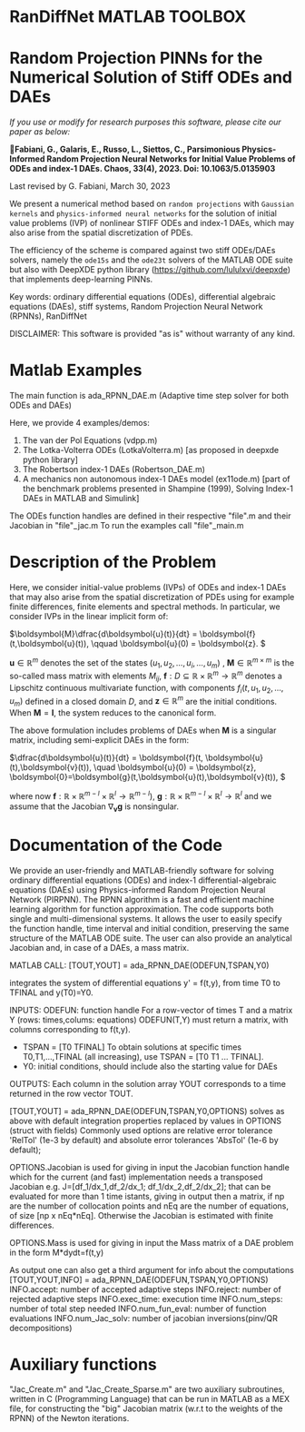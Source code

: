 # RanDiffNet MATLAB TOOLBOX
# Random Projection PINNs for the Numerical Solution of Stiff ODEs and DAEs

*If you use or modify for research purposes this software, please cite our paper as below:*

&#x1F4D8;**Fabiani, G., Galaris, E., Russo, L., Siettos, C., Parsimonious Physics-Informed Random Projection Neural Networks for Initial Value Problems of ODEs and index-1 DAEs. Chaos, 33(4), 2023. Doi: 10.1063/5.0135903**

Last revised by G. Fabiani, March 30, 2023

We present a numerical method based on ``random projections`` with ``Gaussian kernels`` and ``physics-informed neural networks`` for the solution of initial value problems (IVP) of nonlinear STIFF ODEs and index-1 DAEs, which may also arise from the spatial discretization of PDEs.

The efficiency of the scheme is compared against two stiff ODEs/DAEs solvers, namely the ``ode15s`` and the ``ode23t`` solvers of the MATLAB ODE suite but also with DeepXDE python library (https://github.com/lululxvi/deepxde) that implements deep-learning PINNs.

Key words: ordinary differential equations (ODEs), differential algebraic equations (DAEs), stiff systems, Random Projection Neural Network (RPNNs), RanDiffNet


DISCLAIMER:
This software is provided "as is" without warranty of any kind.


# Matlab Examples

The main function is ada_RPNN_DAE.m (Adaptive time step solver for both ODEs and DAEs)

Here, we provide 4 examples/demos:
1) The van der Pol Equations (vdpp.m)
2) The Lotka-Volterra ODEs  (LotkaVolterra.m) [as proposed in deepxde python library]
3) The Robertson index-1 DAEs (Robertson_DAE.m)
4) A mechanics non autonomous index-1 DAEs model (ex11ode.m) [part of the benchmark problems presented in Shampine (1999), Solving Index-1 DAEs in MATLAB and Simulink]

The ODEs function handles are defined in their respective "file".m and their Jacobian in "file"_jac.m
To run the examples call "file"_main.m

# Description of the Problem
Here, we consider initial-value problems (IVPs) of ODEs and index-1 DAEs that may also arise from the spatial discretization of PDEs using for example finite differences, finite elements and spectral methods. In particular, we consider IVPs in the linear implicit form of:

$\boldsymbol{M}\dfrac{d\boldsymbol{u}(t)}{dt}  =  \boldsymbol{f}(t,\boldsymbol{u}(t)), \qquad \boldsymbol{u}(0)  =  \boldsymbol{z}. $

$\boldsymbol{u}\in \mathbb{R}^{m}$ denotes the set of the states $(u_1, u_2, \dots, u_i,\dots,  u_m)$ , $\boldsymbol{M}\in \mathbb{R}^{m\times m}$ is the so-called mass matrix with elements $M_{ij}$,
$\boldsymbol{f}: D\subseteq\mathbb{R} \times \mathbb{R}^m \to \mathbb{R}^m$ denotes a Lipschitz continuous multivariate function, with components $f_i(t, u_1,u_2,\dots,u_m)$ defined in a closed domain $D$, and $\boldsymbol{z}\in \mathbb{R}^{m}$ are the initial conditions.
When $\boldsymbol{M}=\boldsymbol{I}$, the system reduces to the canonical form.

The above formulation includes problems of DAEs when $\boldsymbol{M}$ is a singular matrix, including semi-explicit DAEs in the form:

$\dfrac{d\boldsymbol{u}(t)}{dt}  =  \boldsymbol{f}(t, \boldsymbol{u}(t),\boldsymbol{v}(t)), \quad \boldsymbol{u}(0)  =  \boldsymbol{z}, \boldsymbol{0}=\boldsymbol{g}(t,\boldsymbol{u}(t),\boldsymbol{v}(t)), $

where now $\boldsymbol{f}: \mathbb{R} \times \mathbb{R}^{m-l} \times \mathbb{R}^{l}\to \mathbb{R}^{m-l} \mbox{)}$, $\boldsymbol{g}: \mathbb{R} \times \mathbb{R}^{m-l} \times \mathbb{R}^{l}\to \mathbb{R}^{l}$ and we assume that the Jacobian $\nabla_{\boldsymbol{v}} \boldsymbol{g}$ is nonsingular.


# Documentation of the Code
  We provide an user-friendly and MATLAB-friendly software for solving ordinary differential equations (ODEs) and index-1 differential-algebraic equations (DAEs)
  using Physics-informed Random Projection Neural Network (PIRPNN). The RPNN algorithm is a fast and efficient machine learning algorithm for function approximation.
  The code supports both single and multi-dimensional systems. It allows the user to easily specify the function handle, time interval and initial condition, preserving the same structure of the MATLAB ODE suite. The user can also provide an analytical Jacobian and, in case of a DAEs, a mass matrix. 

  MATLAB CALL:
  [TOUT,YOUT] = ada_RPNN_DAE(ODEFUN,TSPAN,Y0)
 
  integrates the system of differential equations
  y' = f(t,y), from time T0 to TFINAL and y(T0)=Y0.
 
  INPUTS:
  ODEFUN: function handle
  For a row-vector of times T and a matrix Y (rows: times,colums:
  equations) ODEFUN(T,Y) must return a matrix, with columns
  corresponding to f(t,y).
  - TSPAN = [T0 TFINAL]
  To obtain solutions at specific times T0,T1,...,TFINAL (all increasing), use TSPAN =
  [T0 T1 ... TFINAL].
  - Y0: initial conditions, should include also the starting value for DAEs
 
  OUTPUTS: Each column in the solution array YOUT corresponds
  to a time returned in the row vector TOUT.
 
  [TOUT,YOUT] = ada_RPNN_DAE(ODEFUN,TSPAN,Y0,OPTIONS) solves as above with default
  integration properties replaced by values in OPTIONS (struct with fields)
  Commonly used options are relative error tolerance 'RelTol'
  (1e-3 by default) and absolute error tolerances 'AbsTol' (1e-6 by default);

  OPTIONS.Jacobian is used for giving in input the Jacobian function handle
  which for the current (and fast) implementation needs a transposed Jacobian
  e.g. J=[df_1/dx_1,df_2/dx_1; df_1/dx_2,df_2/dx_2]; that can be evaluated for
  more than 1 time istants, giving in output then a matrix, if np are the number
  of collocation points and nEq are the number of equations, of size [np x nEq*nEq].
  Otherwise the Jacobian is estimated with finite differences.

  OPTIONS.Mass is used for giving in input the Mass matrix of a DAE problem
  in the form M*dydt=f(t,y)
 
  As output one can also get a third argument for info about the computations
  [TOUT,YOUT,INFO] = ada_RPNN_DAE(ODEFUN,TSPAN,Y0,OPTIONS)
  INFO.accept: number of accepted adaptive steps
  INFO.reject: number of rejected adaptive steps
  INFO.exec_time: execution time
  INFO.num_steps: number of total step needed
  INFO.num_fun_eval: number of function evaluations
  INFO.num_Jac_solv: number of jacobian inversions(pinv/QR decompositions)

# Auxiliary functions
"Jac_Create.m" and "Jac_Create_Sparse.m" are two auxiliary subroutines, written in C (Programming Language) that can be run in MATLAB as a MEX file, for constructing the "big" Jacobian matrix (w.r.t to the weights of the RPNN) of the Newton iterations.
